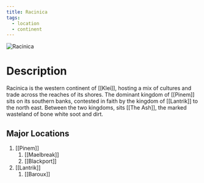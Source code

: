 ```yaml
---
title: Racinica
tags:
  - location
  - continent
---
```

<img src="../../images/racinica.webp" alt="Racinica" usemap="#racinica">  
  
<map name="racinica">  
  <area shape="circle" coords="330,398,18" alt="Maelbreak" href="Pinem/Maelbreak"> 
  <area shape="circle" coords="218,232,22" alt="Blackport" href="Pinem/Blackport"> 
  <area shape="circle" coords="405,202,18" alt="Baroux" href="Lantrik/Baroux"> 
  <area shape="circle" coords="300,190,50" alt="TheAsh" href="The-Ash">  
  <area shape="circle" coords="600,560,120" alt="Trord" href="../Trord/Trord">  
</map>

# Description
Racinica is the western continent of [[Klei]], hosting a mix of cultures and trade across the reaches of its shores. The dominant kingdom of [[Pinem]] sits on its southern banks, contested in faith by the kingdom of [[Lantrik]] to the north east. Between the two kingdoms, sits [[The Ash]], the marked wasteland of bone white soot and dirt. 

## Major Locations
1. [[Pinem]]
	1. [[Maelbreak]]
	2. [[Blackport]]
2. [[Lantrik]]
	1. [[Baroux]]